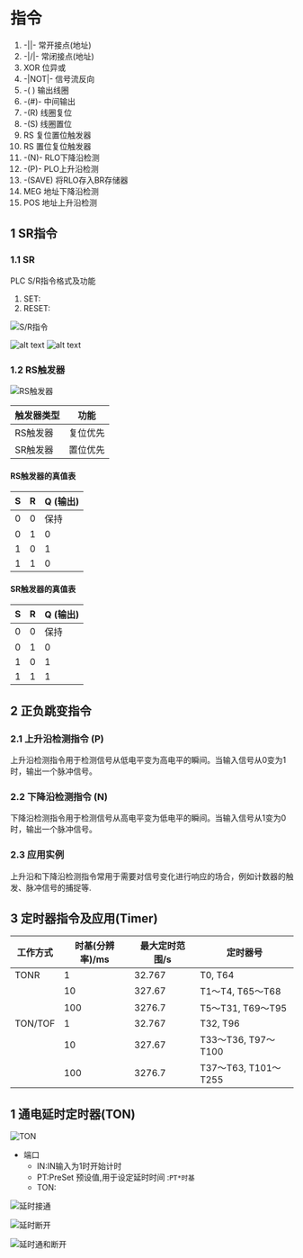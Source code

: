 # 指令

1. -||- 常开接点(地址)
2. -|/|- 常闭接点(地址)
3. XOR 位异或
4. -|NOT|- 信号流反向
5. -( ) 输出线圈
6. -(#)- 中间输出
7. -(R) 线圈复位
8. -(S) 线圈置位
9. RS 复位置位触发器
10. RS 置位复位触发器
11. -(N)- RLO下降沿检测
12. -(P)- PLO上升沿检测
13. -(SAVE) 将RLO存入BR存储器
14. MEG 地址下降沿检测
15. POS 地址上升沿检测

## 1 SR指令

### 1.1 SR

PLC S/R指令格式及功能

1. SET:
2. RESET:

![S/R指令](image.png)

![alt text](image-1.png)
![alt text](image-2.png)

### 1.2 RS触发器

![RS触发器](image-3.png)

| 触发器类型 | 功能     |
| ---------- | -------- |
| RS触发器   | 复位优先 |
| SR触发器   | 置位优先 |

#### RS触发器的真值表

| S   | R   | Q (输出) |
| --- | --- | -------- |
| 0   | 0   | 保持     |
| 0   | 1   | 0        |
| 1   | 0   | 1        |
| 1   | 1   | 0        |

#### SR触发器的真值表

| S   | R   | Q (输出) |
| --- | --- | -------- |
| 0   | 0   | 保持     |
| 0   | 1   | 0        |
| 1   | 0   | 1        |
| 1   | 1   | 1        |

## 2 正负跳变指令

### 2.1 上升沿检测指令 (P)

上升沿检测指令用于检测信号从低电平变为高电平的瞬间。当输入信号从0变为1时，输出一个脉冲信号。

### 2.2 下降沿检测指令 (N)

下降沿检测指令用于检测信号从高电平变为低电平的瞬间。当输入信号从1变为0时，输出一个脉冲信号。

### 2.3 应用实例

上升沿和下降沿检测指令常用于需要对信号变化进行响应的场合，例如计数器的触发、脉冲信号的捕捉等.

## 3 定时器指令及应用(Timer)

| 工作方式 | 时基(分辨率)/ms | 最大定时范围/s | 定时器号             |
| -------- | --------------- | -------------- | -------------------- |
| TONR     | 1               | 32.767         | T0, T64              |
|          | 10              | 327.67         | T1～T4, T65～T68     |
|          | 100             | 3276.7         | T5～T31, T69～T95    |
| TON/TOF  | 1               | 32.767         | T32, T96             |
|          | 10              | 327.67         | T33～T36, T97～T100  |
|          | 100             | 3276.7         | T37～T63, T101～T255 |

## 1 通电延时定时器(TON)

![TON](image-4.png)

- 端口
  - IN:IN输入为1时开始计时
  - PT:PreSet 预设值,用于设定延时时间 :`PT*时基`
  - TON:


![延时接通](image-5.png)

![延时断开](image-6.png)

![延时通和断开](image-7.png)

